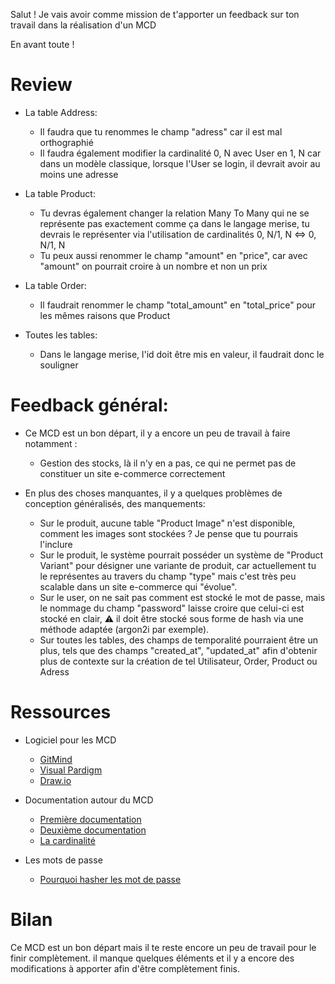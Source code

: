 Salut ! Je vais avoir comme mission de t'apporter un feedback sur ton travail dans la réalisation d'un MCD

En avant toute ! 

# Review

- La table Address:
    - Il faudra que tu renommes le champ "adress" car il est mal orthographié 
    - Il faudra également modifier la cardinalité 0, N avec User en 1, N car dans un modèle classique, lorsque l'User se login, il devrait avoir au moins une adresse

- La table Product:
    - Tu devras également changer la relation Many To Many qui ne se représente pas exactement comme ça dans le langage merise, tu devrais le représenter via l'utilisation de cardinalités 0, N/1, N <=> 0, N/1, N
    - Tu peux aussi renommer le champ "amount" en "price", car avec "amount" on pourrait croire à un nombre et non un prix

- La table Order:
    - Il faudrait renommer le champ "total_amount" en "total_price" pour les mêmes raisons que Product

- Toutes les tables:
    - Dans le langage merise, l'id doit être mis en valeur, il faudrait donc le souligner

# Feedback général:

- Ce MCD est un bon départ, il y a encore un peu de travail à faire notamment :
    - Gestion des stocks, là il n'y en a pas, ce qui ne permet pas de constituer un site e-commerce correctement 

- En plus des choses manquantes, il y a quelques problèmes de conception généralisés, des manquements:
    - Sur le produit, aucune table "Product Image" n'est disponible, comment les images sont stockées ? Je pense que tu pourrais l'inclure
    - Sur le produit, le système pourrait posséder un système de "Product Variant" pour désigner une variante de produit, car actuellement tu le représentes au travers du champ "type" mais c'est très peu scalable dans un site e-commerce qui "évolue".
    - Sur le user, on ne sait pas comment est stocké le mot de passe, mais le nommage du champ "password" laisse croire que celui-ci est stocké en clair, ⚠️ il doit être stocké sous forme de hash via une méthode adaptée (argon2i par exemple).
    - Sur toutes les tables, des champs de temporalité pourraient être un plus, tels que des champs "created_at", "updated_at" afin d'obtenir plus de contexte sur la création de tel Utilisateur, Order, Product ou Adress

# Ressources 

- Logiciel pour les MCD 
    - [GitMind](https://gitmind.com/fr/)
    - [Visual Pardigm](https://www.visual-paradigm.com/)
    - [Draw.io](https://draw.io/)

- Documentation autour du MCD 
    - [Première documentation](https://www.base-de-donnees.com/mcd/)
    - [Deuxième documentation](https://web.maths.unsw.edu.au/~lafaye/CCM/merise/mcd.htm#:~:text=Le%20mod%C3%A8le%20conceptuel%20des%20donn%C3%A9es,l'aide%20d'entit%C3%A9s)
    - [La cardinalité](http://tony3d3.free.fr/files/Les-Cardinalites.pdf)

- Les mots de passe 
    - [Pourquoi hasher les mot de passe](https://security.stackexchange.com/questions/36833/why-should-i-hash-passwords)

# Bilan

Ce MCD est un bon départ mais il te reste encore un peu de travail pour le finir complètement. il manque quelques éléments et il y a encore des modifications à apporter afin d'être complètement finis.
